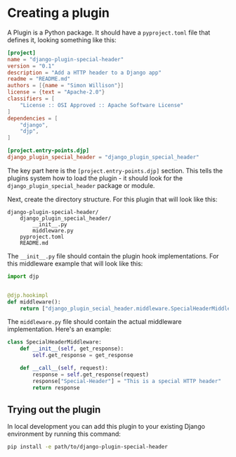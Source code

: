 # Creating a plugin

A Plugin is a Python package. It should have a `pyproject.toml` file that defines it, looking something like this:

```toml
[project]
name = "django-plugin-special-header"
version = "0.1"
description = "Add a HTTP header to a Django app"
readme = "README.md"
authors = [{name = "Simon Willison"}]
license = {text = "Apache-2.0"}
classifiers = [
    "License :: OSI Approved :: Apache Software License"
]
dependencies = [
    "django",
    "djp",
]

[project.entry-points.djp]
django_plugin_special_header = "django_plugin_special_header"
```
The key part here is the `[project.entry-points.djp]` section. This tells the plugins system how to load the plugin - it should look for the `django_plugin_special_header` package or module.

Next, create the directory structure. For this plugin that will look like this:

```
django-plugin-special-header/
    django_plugin_special_header/
        __init__.py
        middleware.py
    pyproject.toml
    README.md
```
The `__init__.py` file should contain the plugin hook implementations. For this middleware example that will look like this:

```python
import djp


@djp.hookimpl
def middleware():
    return ["django_plugin_secial_header.middleware.SpecialHeaderMiddleware"]
```
The `middleware.py` file should contain the actual middleware implementation. Here's an example:

```python
class SpecialHeaderMiddleware:
    def __init__(self, get_response):
        self.get_response = get_response

    def __call__(self, request):
        response = self.get_response(request)
        response["Special-Header"] = "This is a special HTTP header"
        return response
```

## Trying out the plugin

In local development you can add this plugin to your existing Django environment by running this command:

```bash
pip install -e path/to/django-plugin-special-header
```
